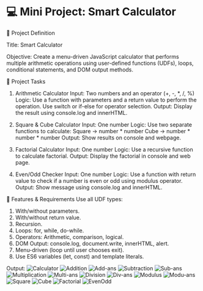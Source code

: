 # 💻 Mini Project: Smart Calculator

📝 Project Definition

Title: Smart Calculator

Objective:  Create a menu-driven JavaScript calculator that performs multiple arithmetic operations using user-defined functions (UDFs), loops, conditional statements, and DOM output methods.

🧩 Project Tasks

1. Arithmetic Calculator
Input: Two numbers and an operator (+, -, *, /, %)
Logic:
Use a function with parameters and a return value to perform the operation.
Use switch or if-else for operator selection.
Output: Display the result using console.log and innerHTML.

2. Square & Cube Calculator
Input: One number
Logic: Use two separate functions to calculate:
Square → number * number
Cube → number * number * number
Output: Show results on console and webpage.

3. Factorial Calculator
Input: One number
Logic: Use a recursive function to calculate factorial.
Output: Display the factorial in console and web page.

4. Even/Odd Checker
Input: One number
Logic: Use a function with return value to check if a number is even or odd using modulus operator.
Output: Show message using console.log and innerHTML.

🔹 Features & Requirements
Use all UDF types:
1. With/without parameters.
2. With/without return value.
3. Recursion.
4. Loops: for, while, do-while.
5. Operators: Arithmetic, comparison, logical.
6. DOM Output: console.log, document.write, innerHTML, alert.
7. Menu-driven (loop until user chooses exit).
8. Use ES6 variables (let, const) and template literals.

Output:
![Calculator](https://github.com/jinaljain0705/UDF/blob/main/Output/Calculator.png)
![Addition](https://github.com/jinaljain0705/UDF/blob/main/Output/Addition.png)
![Add-ans](https://github.com/jinaljain0705/UDF/blob/main/Output/Add-ans.png)
![Subtraction](https://github.com/jinaljain0705/UDF/blob/main/Output/Subtraction.png)
![Sub-ans](https://github.com/jinaljain0705/UDF/blob/main/Output/Sub-ans.png)
![Multiplication](https://github.com/jinaljain0705/UDF/blob/main/Output/Multiplaction.png)
![Multi-ans](https://github.com/jinaljain0705/UDF/blob/main/Output/Multi-ans.png)
![Division](https://github.com/jinaljain0705/UDF/blob/main/Output/Division.png)
![Div-ans](https://github.com/jinaljain0705/UDF/blob/main/Output/Div-ans.png)
![Modulus](https://github.com/jinaljain0705/UDF/blob/main/Output/Modulus.png)
![Modu-ans](https://github.com/jinaljain0705/UDF/blob/main/Output/Modu-ans.png)
![Square](https://github.com/jinaljain0705/UDF/blob/main/Output/Square.png)
![Cube](https://github.com/jinaljain0705/UDF/blob/main/Output/Cube.png)
![Factorial](https://github.com/jinaljain0705/UDF/blob/main/Output/Factorial.png)
![EvenOdd](https://github.com/jinaljain0705/UDF/blob/main/Output/EvenOdd.png)

